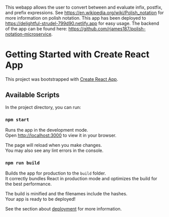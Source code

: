 This webapp allows the user to convert between and evaluate infix, postfix, and prefix expressions. See https://en.wikipedia.org/wiki/Polish_notation for more information on polish notation. 
This app has been deployed to https://delightful-strudel-799d90.netlify.app for easy usage.
The backend of the app can be found here: https://github.com/rjames187/polish-notation-microservice.


# Getting Started with Create React App

This project was bootstrapped with [Create React App](https://github.com/facebook/create-react-app).

## Available Scripts

In the project directory, you can run:

### `npm start`

Runs the app in the development mode.\
Open [http://localhost:3000](http://localhost:3000) to view it in your browser.

The page will reload when you make changes.\
You may also see any lint errors in the console.

### `npm run build`

Builds the app for production to the `build` folder.\
It correctly bundles React in production mode and optimizes the build for the best performance.

The build is minified and the filenames include the hashes.\
Your app is ready to be deployed!

See the section about [deployment](https://facebook.github.io/create-react-app/docs/deployment) for more information.

